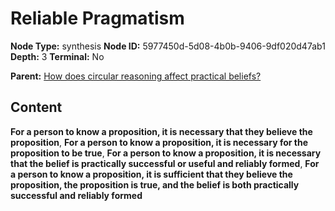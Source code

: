 # Reliable Pragmatism

**Node Type:** synthesis
**Node ID:** 5977450d-5d08-4b0b-9406-9df020d47ab1
**Depth:** 3
**Terminal:** No

**Parent:** [How does circular reasoning affect practical beliefs?](how-does-circular-reasoning-affect-practical-beliefs.md)

## Content

**For a person to know a proposition, it is necessary that they believe the proposition**, **For a person to know a proposition, it is necessary for the proposition to be true**, **For a person to know a proposition, it is necessary that the belief is practically successful or useful and reliably formed**, **For a person to know a proposition, it is sufficient that they believe the proposition, the proposition is true, and the belief is both practically successful and reliably formed**
